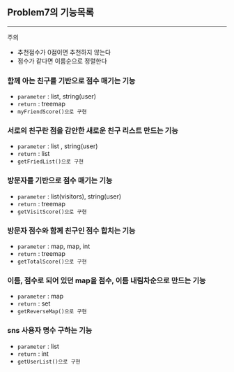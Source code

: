 ## Problem7의 기능목록

---

주의
* 추천점수가 0점이면 추천하지 않는다
* 점수가 같다면 이름순으로 정렬한다



### 함께 아는 친구를 기반으로 점수 매기는 기능
* `parameter` : list<list>, string(user)
* `return` : treemap
* `myFriendScore()으로 구현`

### 서로의 친구란 점을 감안한 새로운 친구 리스트 만드는 기능
* `parameter` : list<list> , string(user)
* `return` : list
* `getFriedList()으로 구현`

### 방문자를 기반으로 점수 매기는 기능
* `parameter` : list(visitors), string(user)
* `return` : treemap
* `getVisitScore()으로 구현`

### 방문자 점수와 함께 친구인 점수 합치는 기능
* `parameter` : map, map, int
* `return` : treemap
* `getTotalScore()으로 구현`

### 이름, 점수로 되어 있던 map을 점수, 이름 내림차순으로 만드는 기능
* `parameter` : map
* `return` : set
* `getReverseMap()으로 구현`

### sns 사용자 명수 구하는 기능
* `parameter` : list
* `return` : int
* `getUserList()으로 구현`










